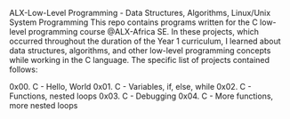 ALX-Low-Level Programming - Data Structures, Algorithms, Linux/Unix System Programming
This repo contains programs written for the C low-level programming course @ALX-Africa SE. In these projects, which occurred throughout the duration of the Year 1 curriculum, I learned about data structures, algorithms, and other low-level programming concepts while working in the C language. The specific list of projects contained follows:

0x00. C - Hello, World
0x01. C - Variables, if, else, while
0x02. C - Functions, nested loops
0x03. C - Debugging
0x04. C - More functions, more nested loops
